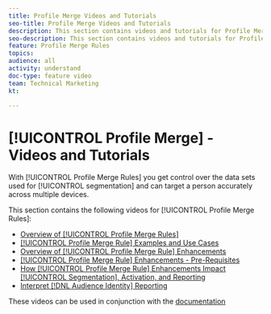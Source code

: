 ```yaml
---
title: Profile Merge Videos and Tutorials
seo-title: Profile Merge Videos and Tutorials
description: This section contains videos and tutorials for Profile Merge features, like Profile Merge Rules.
seo-description: This section contains videos and tutorials for Profile Merge features, like Profile Merge Rules.
feature: Profile Merge Rules
topics: 
audience: all
activity: understand
doc-type: feature video
team: Technical Marketing
kt: 

---
```


# [!UICONTROL Profile Merge] - Videos and Tutorials

With [!UICONTROL Profile Merge Rules] you get control over the data sets used for [!UICONTROL segmentation] and can target a person accurately across multiple devices.

This section contains the following videos for [!UICONTROL Profile Merge Rules]:

* [Overview of [!UICONTROL Profile Merge Rules]](overview-of-profile-merge-rules.md)
* [[!UICONTROL Profile Merge Rule] Examples and Use Cases](profile-merge-rule-examples-and-use-cases.md)
* [Overview of [!UICONTROL Profile Merge Rule] Enhancements](overview-of-profile-merge-rule-enhancements.md)
* [[!UICONTROL Profile Merge Rule] Enhancements - Pre-Requisites](profile-merge-rule-enhancements-pre-requisites.md)
* [How [!UICONTROL Profile Merge Rule] Enhancements Impact [!UICONTROL Segmentation], Activation, and Reporting](how-profile-merge-rule-enhancements-impact-segmentation-activation-and-reporting.md)
* [Interpret [!DNL Audience Identity] Reporting](interpret-audience-identity-reporting.md)

These videos can be used in conjunction with the [documentation](https://docs.adobe.com/help/en/audience-manager/user-guide/features/profile-merge-rules/merge-rules-overview.html)
